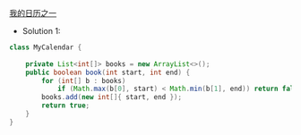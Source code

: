 [我的日历之一](https://leetcode.com/problems/my-calendar-i/description/)

- Solution 1: 
```java
class MyCalendar {
    
    private List<int[]> books = new ArrayList<>();
    public boolean book(int start, int end) {
        for (int[] b : books)
            if (Math.max(b[0], start) < Math.min(b[1], end)) return false;
        books.add(new int[]{ start, end });
        return true;
    }
}
```
